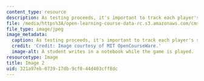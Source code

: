 ```yaml
---
content_type: resource
description: As testing proceeds, it's important to track each player's score.
file: /media/https%3A/open-learning-course-data-rc.s3.amazonaws.com/cms-608-game-design-spring-2008/321a97eb073917db9cf044d403cff8dc_02.jpg
file_type: image/jpeg
image_metadata:
  caption: As testing proceeds, it's important to track each player's score.
  credit: 'Credit: Image courtesy of MIT OpenCourseWare.'
  image-alt: A student writes in a notebook while the game is played.
resourcetype: Image
title: Image 2
uid: 321a97eb-0739-17db-9cf0-44d403cff8dc
---
```

